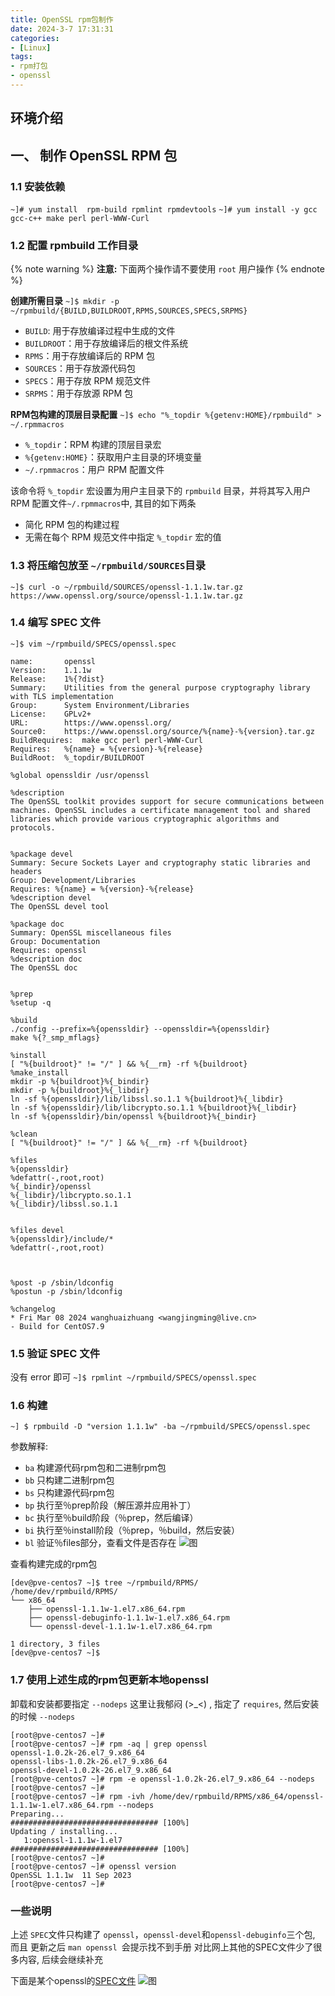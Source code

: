 ```yaml
---
title: OpenSSL rpm包制作
date: 2024-3-7 17:31:31
categories: 
- [Linux]
tags: 
- rpm打包
- openssl
---
```



## 环境介绍


## 一、 制作 OpenSSL RPM 包


### 1.1 安装依赖

  ``` ~]# yum install  rpm-build rpmlint rpmdevtools ```
  ``` ~]# yum install -y gcc gcc-c++ make perl perl-WWW-Curl ```

### 1.2 配置 rpmbuild 工作目录
{% note warning %}
**注意:**
下面两个操作请不要使用 ```root``` 用户操作
{% endnote %}

  **创建所需目录**
  ```~]$ mkdir -p ~/rpmbuild/{BUILD,BUILDROOT,RPMS,SOURCES,SPECS,SRPMS} ```
  - ``` BUILD ```: 用于存放编译过程中生成的文件
  - ``` BUILDROOT ```：用于存放编译后的根文件系统
  - ``` RPMS ```：用于存放编译后的 RPM 包
  - ``` SOURCES ```：用于存放源代码包
  - ``` SPECS ```：用于存放 RPM 规范文件
  - ``` SRPMS ```：用于存放源 RPM 包

  **RPM包构建的顶层目录配置**
  ``` ~]$ echo "%_topdir %{getenv:HOME}/rpmbuild" > ~/.rpmmacros ```
  - ``` %_topdir ```：RPM 构建的顶层目录宏
  - ``` %{getenv:HOME} ```：获取用户主目录的环境变量
  - ``` ~/.rpmmacros ```：用户 RPM 配置文件
  
  该命令将 ``` %_topdir ``` 宏设置为用户主目录下的 ``` rpmbuild ``` 目录，并将其写入用户 RPM 配置文件``` ~/.rpmmacros ```中, 其目的如下两条

  - 简化 RPM 包的构建过程
  - 无需在每个 RPM 规范文件中指定 ```%_topdir``` 宏的值
  
### 1.3 将压缩包放至 ```~/rpmbuild/SOURCES```目录
  ``` ~]$ curl -o ~/rpmbuild/SOURCES/openssl-1.1.1w.tar.gz https://www.openssl.org/source/openssl-1.1.1w.tar.gz ```


### 1.4 编写 SPEC 文件

``` ~]$ vim ~/rpmbuild/SPECS/openssl.spec ```
``` shell
name:       openssl     
Version:    1.1.1w
Release:    1%{?dist}
Summary:    Utilities from the general purpose cryptography library with TLS implementation
Group:      System Environment/Libraries
License:    GPLv2+
URL:        https://www.openssl.org/
Source0:    https://www.openssl.org/source/%{name}-%{version}.tar.gz
BuildRequires:  make gcc perl perl-WWW-Curl 
Requires:   %{name} = %{version}-%{release}
BuildRoot:  %_topdir/BUILDROOT

%global openssldir /usr/openssl

%description
The OpenSSL toolkit provides support for secure communications between
machines. OpenSSL includes a certificate management tool and shared
libraries which provide various cryptographic algorithms and
protocols.


%package devel
Summary: Secure Sockets Layer and cryptography static libraries and headers
Group: Development/Libraries
Requires: %{name} = %{version}-%{release}
%description devel
The OpenSSL devel tool

%package doc
Summary: OpenSSL miscellaneous files
Group: Documentation
Requires: openssl
%description doc
The OpenSSL doc


%prep
%setup -q

%build
./config --prefix=%{openssldir} --openssldir=%{openssldir}
make %{?_smp_mflags}

%install
[ "%{buildroot}" != "/" ] && %{__rm} -rf %{buildroot}
%make_install
mkdir -p %{buildroot}%{_bindir}
mkdir -p %{buildroot}%{_libdir}
ln -sf %{openssldir}/lib/libssl.so.1.1 %{buildroot}%{_libdir}
ln -sf %{openssldir}/lib/libcrypto.so.1.1 %{buildroot}%{_libdir}
ln -sf %{openssldir}/bin/openssl %{buildroot}%{_bindir}

%clean
[ "%{buildroot}" != "/" ] && %{__rm} -rf %{buildroot}

%files
%{openssldir}
%defattr(-,root,root)
%{_bindir}/openssl
%{_libdir}/libcrypto.so.1.1
%{_libdir}/libssl.so.1.1


%files devel
%{openssldir}/include/*
%defattr(-,root,root)



%post -p /sbin/ldconfig
%postun -p /sbin/ldconfig

%changelog
* Fri Mar 08 2024 wanghuaizhuang <wangjingming@live.cn>
- Build for CentOS7.9

```

### 1.5 验证 SPEC 文件
  没有 error 即可
  ``` ~]$ rpmlint ~/rpmbuild/SPECS/openssl.spec ```


### 1.6 构建

  ``` ~] $ rpmbuild -D "version 1.1.1w" -ba ~/rpmbuild/SPECS/openssl.spec ```

  参数解释:
  - ```ba``` 构建源代码rpm包和二进制rpm包
  - ```bb``` 只构建二进制rpm包
  - ```bs``` 只构建源代码rpm包
  - ```bp``` 执行至％prep阶段（解压源并应用补丁）
  - ```bc``` 执行至％build阶段（％prep，然后编译）
  - ```bi``` 执行至％install阶段（％prep，％build，然后安装）
  - ```bl``` 验证％files部分，查看文件是否存在
  ![图](/images/081openssl_rpm_build.md.01.png)

  查看构建完成的rpm包
  ``` shell
  [dev@pve-centos7 ~]$ tree ~/rpmbuild/RPMS/
  /home/dev/rpmbuild/RPMS/
  └── x86_64
      ├── openssl-1.1.1w-1.el7.x86_64.rpm
      ├── openssl-debuginfo-1.1.1w-1.el7.x86_64.rpm
      └── openssl-devel-1.1.1w-1.el7.x86_64.rpm

  1 directory, 3 files
  [dev@pve-centos7 ~]$ 
  ```

### 1.7 使用上述生成的rpm包更新本地openssl

卸载和安装都要指定 ``` --nodeps ```
这里让我郁闷 (>_<) , 指定了 ```requires```, 然后安装的时候 ```--nodeps```
``` shell
[root@pve-centos7 ~]# 
[root@pve-centos7 ~]# rpm -aq | grep openssl
openssl-1.0.2k-26.el7_9.x86_64
openssl-libs-1.0.2k-26.el7_9.x86_64
openssl-devel-1.0.2k-26.el7_9.x86_64
[root@pve-centos7 ~]# rpm -e openssl-1.0.2k-26.el7_9.x86_64 --nodeps
[root@pve-centos7 ~]# 
[root@pve-centos7 ~]# rpm -ivh /home/dev/rpmbuild/RPMS/x86_64/openssl-1.1.1w-1.el7.x86_64.rpm --nodeps
Preparing...                          ################################# [100%]
Updating / installing...
   1:openssl-1.1.1w-1.el7             ################################# [100%]
[root@pve-centos7 ~]# 
[root@pve-centos7 ~]# openssl version
OpenSSL 1.1.1w  11 Sep 2023
[root@pve-centos7 ~]# 

```
### 一些说明

上述 ```SPEC```文件只构建了 ```openssl```，```openssl-devel```和```openssl-debuginfo```三个包, 而且 更新之后 ```man openssl ```会提示找不到手册
对比网上其他的SPEC文件少了很多内容, 后续会继续补充

下面是某个openssl的[SPEC文件](https://github.com/OpenMandrivaAssociation/openssl/blob/master/openssl.spec#L90)
  ![图](/images/081openssl_rpm_build.md.02.png)